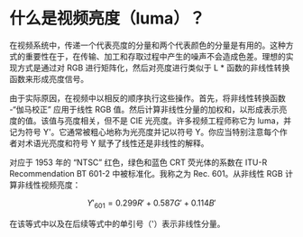 # 什么是视频亮度（luma）？

在视频系统中，传递一个代表亮度的分量和两个代表颜色的分量是有用的。这种方式的重要性在于，在传输、加工和存取过程中产生的噪声不会造成色差。理想的实现方式是通过对 RGB 进行矩阵化，然后对亮度进行类似于 L * 函数的非线性转换函数来形成亮度信号。

由于实际原因，在视频中以相反的顺序执行这些操作。首先，将非线性转换函数 -“伽马校正” 应用于线性 RGB 值。然后计算非线性分量的加权和，以形成表示亮度的值。该值与亮度相关，但不是 CIE 光亮度。许多视频工程师称它为 luma，并记为符号 Y'。它通常被粗心地称为光亮​​度并记以符号 Y。你应当特别注意每个作者对术语光亮度和符号 Y 赋予了线性还是非线性的解释。

对应于 1953 年的 “NTSC” 红色，绿色和蓝色 CRT 荧光体的系数在 ITU-R Recommendation BT 601-2 中被标准化。我称之为 Rec. 601。从非线性 RGB 计算非线性视频亮度：

$$ Y'_{601} = 0.299R' + 0.587G'+ 0.114B' $$

在该等式中以及在后续等式中的单引号（'）表示非线性分量。
